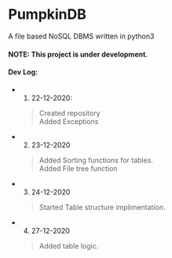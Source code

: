 # PumpkinDB
A file based NoSQL DBMS written in python3

#### NOTE: This project is under development.

#### Dev Log:
- 1. 22-12-2020: 
  > Created repository<br>
  > Added Exceptions

- 2. 23-12-2020
  > Added Sorting functions for tables.<br>
  > Added File tree function

- 3. 24-12-2020
  > Started Table structure implimentation.<br>

- 4. 27-12-2020
  > Added table logic.
